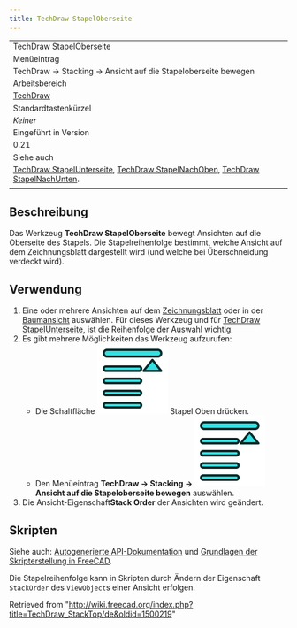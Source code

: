 ```yaml
---
title: TechDraw StapelOberseite
---
```


|                                                                                                                                                                                                                                     |
| ----------------------------------------------------------------------------------------------------------------------------------------------------------------------------------------------------------------------------------- |
| TechDraw StapelOberseite                                                                                                                                                                                                            |
| Menüeintrag                                                                                                                                                                                                                         |
| TechDraw → Stacking → Ansicht auf die Stapeloberseite bewegen                                                                                                                                                                       |
| Arbeitsbereich                                                                                                                                                                                                                      |
| [TechDraw](/TechDraw_Workbench/de "TechDraw Workbench/de")                                                                                                                                                                          |
| Standardtastenkürzel                                                                                                                                                                                                                |
| _Keiner_                                                                                                                                                                                                                            |
| Eingeführt in Version                                                                                                                                                                                                               |
| 0.21                                                                                                                                                                                                                                |
| Siehe auch                                                                                                                                                                                                                          |
| [TechDraw StapelUnterseite](/TechDraw_StackBottom/de "TechDraw StackBottom/de"), [TechDraw StapelNachOben](/TechDraw_StackUp/de "TechDraw StackUp/de"), [TechDraw StapelNachUnten](/TechDraw_StackDown/de "TechDraw StackDown/de"). |
|                                                                                                                                                                                                                                     |

## Beschreibung

Das Werkzeug **TechDraw StapelOberseite** bewegt Ansichten auf die Oberseite des Stapels. Die Stapelreihenfolge bestimmt, welche Ansicht auf dem Zeichnungsblatt dargestellt wird (und welche bei Überschneidung verdeckt wird).

## Verwendung

1. Eine oder mehrere Ansichten auf dem [Zeichnungsblatt](/TechDraw_PageDefault/de "TechDraw PageDefault/de") oder in der [Baumansicht](/Tree_view/de "Tree view/de") auswählen. Für dieses Werkzeug und für [TechDraw StapelUnterseite](/TechDraw_StackBottom/de "TechDraw StackBottom/de"), ist die Reihenfolge der Auswahl wichtig.
2. Es gibt mehrere Möglichkeiten das Werkzeug aufzurufen:
   - Die Schaltfläche ![](/src/assets/images/TechDraw_StackTop.svg) Stapel Oben drücken.
   - Den Menüeintrag **TechDraw → Stacking → ![](/src/assets/images/TechDraw_StackTop.svg) Ansicht auf die Stapeloberseite bewegen** auswählen.
3. Die Ansicht-Eigenschaft**Stack Order** der Ansichten wird geändert.

## Skripten

Siehe auch: [Autogenerierte API-Dokumentation](https://freecad.github.io/SourceDoc/) und [Grundlagen der Skripterstellung in FreeCAD](/FreeCAD_Scripting_Basics/de "FreeCAD Scripting Basics/de").

Die Stapelreihenfolge kann in Skripten durch Ändern der Eigenschaft `StackOrder` des `ViewObject`s einer Ansicht erfolgen.

Retrieved from "<http://wiki.freecad.org/index.php?title=TechDraw_StackTop/de&oldid=1500219>"
